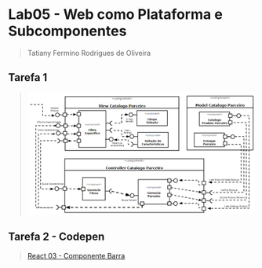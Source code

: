 # Lab05 - Web como Plataforma e Subcomponentes
> Tatiany Fermino Rodrigues de Oliveira

## Tarefa 1
> ![Diagrama de subcomponentes](imagens/Subcomponentes.PNG)

## Tarefa 2 - Codepen
> [React 03 - Componente Barra](https://codepen.io/tatianyfro/pen/LYNOLZy)
